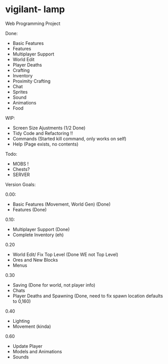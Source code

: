 # vigilant- lamp
Web Programming Project

Done:

- Basic Features
- Features
- Multiplayer Support
- World Edit
- Player Deaths
- Crafting
- Inventory
- Proximity Crafting
- Chat
- Sprites
- Sound
- Animations
- Food

WIP:
- Screen Size Ajustments (1/2 Done)
- Tidy Code and Refactoring !!
- Commands (Started kill command, only works on self)
- Help (Page exists, no contents)

Todo:
- MOBS ! 
- Chests?
- SERVER


Version Goals:

0.00:

- Basic Features (Movement, World Gen) (Done)
- Features (Done)

0.10:

- Multiplayer Support (Done)
- Complete Inventory (eh)

0.20
- World Edit/ Fix Top Level (Done WE not Top Level)
- Ores and New Blocks 
- Menus

0.30

- Saving (Done for world, not player info)
- Chats
- Player Deaths and Spawning (Done, need to fix spawn location defaults to 0,160)

0.40
- Lighting
- Movement (kinda)

0.60

- Update Player
- Models and Animations
- Sounds

